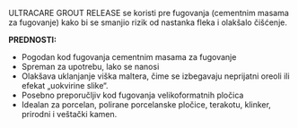 ULTRACARE GROUT RELEASE se koristi pre fugovanja (cementnim masama za fugovanje) kako bi se smanjio rizik od nastanka fleka i olakšalo čišćenje.

**PREDNOSTI:**
- Pogodan kod fugovanja cementnim masama za fugovanje
- Spreman za upotrebu, lako se nanosi
- Olakšava uklanjanje viška maltera, čime se izbegavaju neprijatni oreoli ili efekat „uokvirine slike“.
- Posebno preporučljiv kod fugovanja velikoformatnih pločica
- Idealan za porcelan, polirane porcelanske pločice, terakotu, klinker, prirodni i veštački kamen.
